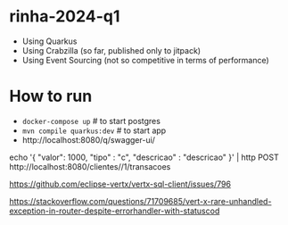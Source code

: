 # rinha-2024-q1

* Using Quarkus
* Using Crabzilla (so far, published only to jitpack)
* Using Event Sourcing (not so competitive in terms of performance)

# How to run

* `docker-compose up`             # to start postgres
* `mvn compile quarkus:dev`       # to start app
* http://localhost:8080/q/swagger-ui/


echo '{
"valor": 1000,
"tipo" : "c",
"descricao" : "descricao"
}' | http POST http://localhost:8080/clientes//1/transacoes



https://github.com/eclipse-vertx/vertx-sql-client/issues/796

https://stackoverflow.com/questions/71709685/vert-x-rare-unhandled-exception-in-router-despite-errorhandler-with-statuscod

